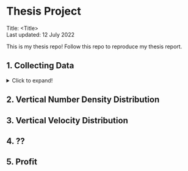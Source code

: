 # Thesis Project
Title: \<Title> \
Last updated: 12 July 2022 

This is my thesis repo! Follow this repo to reproduce my thesis report.

## 1. Collecting Data
<details>
<summary>Click to expand!</summary>

* [1.1. Gaia DR3 and 2MASS](<1. Collecting Data/1.1. Gaia DR3 and 2MASS.ipynb>)
* [1.2. RAVE6](<1. Collecting Data/1.2. RAVE6.ipynb>)
* [1.3. APOGEE (SDSS17)](<1. Collecting Data/1.3. APOGEE (SDSS17).ipynb>)
* [1.4. GALAH DR3](<1. Collecting Data/1.4. GALAH DR3.ipynb>)
* [1.5. LAMOST DR7](<1. Collecting Data/1.5. LAMOST DR7.ipynb>)
* [1.6. Combine](<1. Collecting Data/1.6. Combine.ipynb>)
* [1.7. Filter rvs](<1. Collecting Data/1.7. Filter rvs.ipynb>)
* [1.8. Best RV](<1. Collecting Data/1.8. Best RV.ipynb>)
</details>

## 2. Vertical Number Density Distribution

## 3. Vertical Velocity Distribution

## 4. ??

## 5. Profit